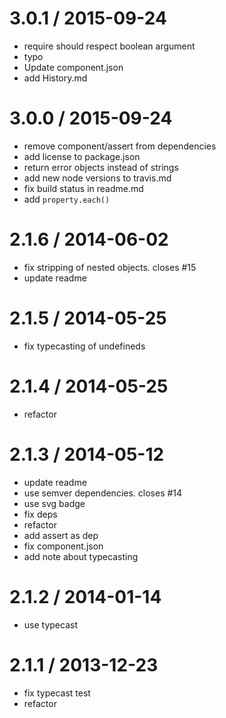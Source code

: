 
3.0.1 / 2015-09-24
==================

  * require should respect boolean argument
  * typo
  * Update component.json
  * add History.md

3.0.0 / 2015-09-24
==================

  * remove component/assert from dependencies
  * add license to package.json
  * return error objects instead of strings
  * add new node versions to travis.md
  * fix build status in readme.md
  * add `property.each()`

2.1.6 / 2014-06-02
==================

  * fix stripping of nested objects. closes #15
  * update readme

2.1.5 / 2014-05-25
==================

  * fix typecasting of undefineds

2.1.4 / 2014-05-25
==================

  * refactor

2.1.3 / 2014-05-12
==================

  * update readme
  * use semver dependencies. closes #14
  * use svg badge
  * fix deps
  * refactor
  * add assert as dep
  * fix component.json
  * add note about typecasting

2.1.2 / 2014-01-14
==================

  * use typecast

2.1.1 / 2013-12-23
==================

  * fix typecast test
  * refactor

